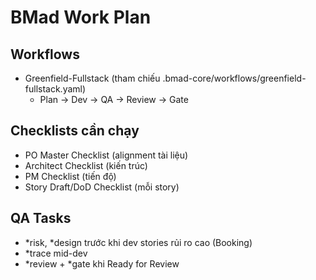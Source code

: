 # BMad Work Plan

## Workflows
- Greenfield-Fullstack (tham chiếu .bmad-core/workflows/greenfield-fullstack.yaml)
  - Plan → Dev → QA → Review → Gate

## Checklists cần chạy
- PO Master Checklist (alignment tài liệu)
- Architect Checklist (kiến trúc)
- PM Checklist (tiến độ)
- Story Draft/DoD Checklist (mỗi story)

## QA Tasks
- *risk, *design trước khi dev stories rủi ro cao (Booking)
- *trace mid-dev
- *review + *gate khi Ready for Review 